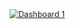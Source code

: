 
<html lang="en">

<body>
    <div class='tableauPlaceholder' id='viz1733390365960' style='position: relative'><noscript><a href='#'><img
                    alt='Dashboard 1 '
                    src='https:&#47;&#47;public.tableau.com&#47;static&#47;images&#47;Fu&#47;FurnitureRetailsDashboard&#47;Dashboard1&#47;1_rss.png'
                    style='border: none' /></a></noscript><object class='tableauViz' style='display:none;'>
            <param name='host_url' value='https%3A%2F%2Fpublic.tableau.com%2F' />
            <param name='embed_code_version' value='3' />
            <param name='site_root' value='' />
            <param name='name' value='FurnitureRetailsDashboard&#47;Dashboard1' />
            <param name='tabs' value='no' />
            <param name='toolbar' value='yes' />
            <param name='static_image'
                value='https:&#47;&#47;public.tableau.com&#47;static&#47;images&#47;Fu&#47;FurnitureRetailsDashboard&#47;Dashboard1&#47;1.png' />
            <param name='animate_transition' value='yes' />
            <param name='display_static_image' value='yes' />
            <param name='display_spinner' value='yes' />
            <param name='display_overlay' value='yes' />
            <param name='display_count' value='yes' />
            <param name='language' value='en-US' />
        </object></div>
    <script
        type='text/javascript'>   var divElement = document.getElementById('viz1733390365960'); var vizElement = divElement.getElementsByTagName('object')[0]; if (divElement.offsetWidth > 800) { vizElement.style.width = '100%'; vizElement.style.height = (divElement.offsetWidth * 0.75) + 'px'; } else if (divElement.offsetWidth > 500) { vizElement.style.width = '100%'; vizElement.style.height = (divElement.offsetWidth * 0.75) + 'px'; } else { vizElement.style.width = '100%'; vizElement.style.height = '2127px'; } var scriptElement = document.createElement('script'); scriptElement.src = 'https://public.tableau.com/javascripts/api/viz_v1.js'; vizElement.parentNode.insertBefore(scriptElement, vizElement);                </script>
</body>

</html>
